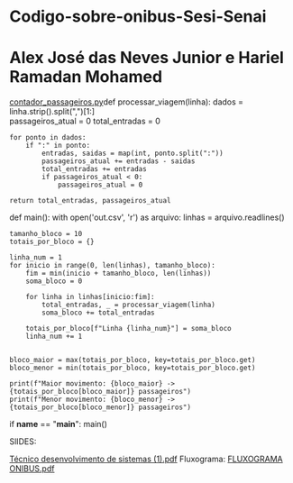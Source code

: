 # Codigo-sobre-onibus-Sesi-Senai
# Alex José das Neves Junior e Hariel Ramadan Mohamed

[contador_passageiros.py](https://github.com/user-attachments/files/21927702/contador_passageiros.py)def processar_viagem(linha):
    dados = linha.strip().split(",")[1:]  
    passageiros_atual = 0
    total_entradas = 0

    for ponto in dados:
        if ":" in ponto:
            entradas, saidas = map(int, ponto.split(":"))
            passageiros_atual += entradas - saidas
            total_entradas += entradas
            if passageiros_atual < 0:
                passageiros_atual = 0

    return total_entradas, passageiros_atual


def main():
    with open('out.csv', 'r') as arquivo:
        linhas = arquivo.readlines()

    tamanho_bloco = 10  
    totais_por_bloco = {}

    linha_num = 1
    for inicio in range(0, len(linhas), tamanho_bloco):
        fim = min(inicio + tamanho_bloco, len(linhas))
        soma_bloco = 0

        for linha in linhas[inicio:fim]:
            total_entradas, _ = processar_viagem(linha)
            soma_bloco += total_entradas

        totais_por_bloco[f"Linha {linha_num}"] = soma_bloco
        linha_num += 1

  
    bloco_maior = max(totais_por_bloco, key=totais_por_bloco.get)
    bloco_menor = min(totais_por_bloco, key=totais_por_bloco.get)

    print(f"Maior movimento: {bloco_maior} -> {totais_por_bloco[bloco_maior]} passageiros")
    print(f"Menor movimento: {bloco_menor} -> {totais_por_bloco[bloco_menor]} passageiros")


if __name__ == "__main__":
    main()

SlIDES: 

[Técnico desenvolvimento de sistemas (1).pdf](https://github.com/user-attachments/files/21946160/Tecnico.desenvolvimento.de.sistemas.1.pdf)
Fluxograma: 
[FLUXOGRAMA ONIBUS.pdf](https://github.com/user-attachments/files/21946162/FLUXOGRAMA.ONIBUS.pdf)

